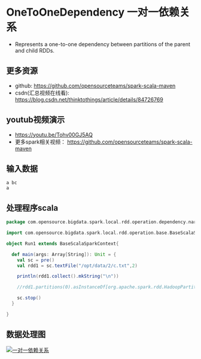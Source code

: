 # OneToOneDependency 一对一依赖关系

-  Represents a one-to-one dependency between partitions of the parent and child RDDs.


## 更多资源
- github: https://github.com/opensourceteams/spark-scala-maven
- csdn(汇总视频在线看): https://blog.csdn.net/thinktothings/article/details/84726769


## youtub视频演示
  - https://youtu.be/Tohv00GJ5AQ
  - 更多spark相关视频：
  https://github.com/opensourceteams/spark-scala-maven
  
## 输入数据

```shell
a bc
a  
```

## 处理程序scala
```scala
package com.opensource.bigdata.spark.local.rdd.operation.dependency.narrow.n_02_RangeDependency

import com.opensource.bigdata.spark.local.rdd.operation.base.BaseScalaSparkContext

object Run1 extends BaseScalaSparkContext{

  def main(args: Array[String]): Unit = {
    val sc = pre()
    val rdd1 = sc.textFile("/opt/data/2/c.txt",2)

    println(rdd1.collect().mkString("\n"))

    //rdd1.partitions(0).asInstanceOf[org.apache.spark.rdd.HadoopPartition]

    sc.stop()
  }

}
```

## 数据处理图
[![一对一依赖关系](https://github.com/opensourceteams/spark-scala-maven/blob/master/md/images/rdd.denpendency/oneToOneDenpendency_2.png "一对一依赖关系")](https://github.com/opensourceteams/spark-scala-maven/blob/master/md/images/rdd.denpendency/oneToOneDenpendency_2.png "一对一依赖关系")



